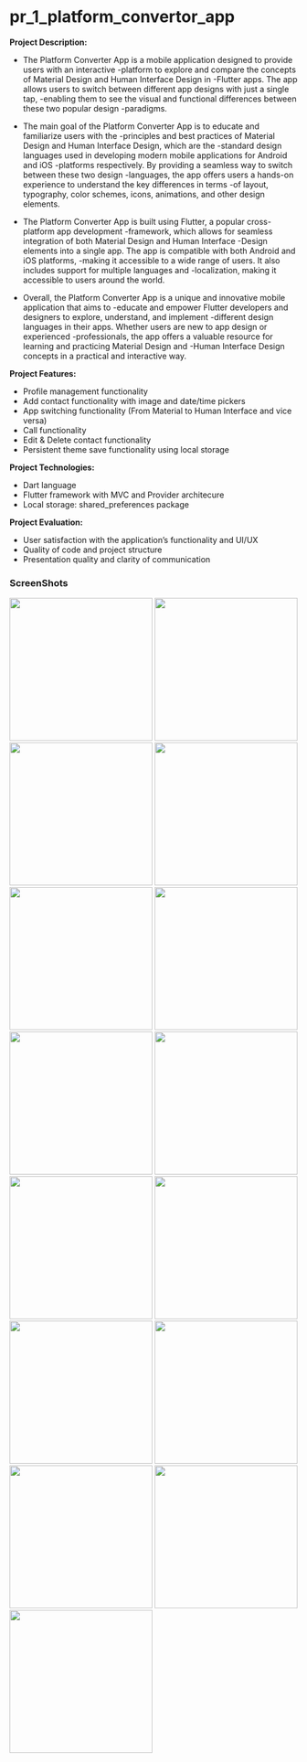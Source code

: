 # pr_1_platform_convertor_app

**Project Description:**
-  The Platform Converter App is a mobile application designed to provide users with an interactive
-platform to explore and compare the concepts of Material Design and Human Interface Design in
-Flutter apps. The app allows users to switch between different app designs with just a single tap,
-enabling them to see the visual and functional differences between these two popular design
-paradigms.

-  The main goal of the Platform Converter App is to educate and familiarize users with the
-principles and best practices of Material Design and Human Interface Design, which are the
-standard design languages used in developing modern mobile applications for Android and iOS
-platforms respectively. By providing a seamless way to switch between these two design
-languages, the app offers users a hands-on experience to understand the key differences in terms
-of layout, typography, color schemes, icons, animations, and other design elements.

-  The Platform Converter App is built using Flutter, a popular cross-platform app development
-framework, which allows for seamless integration of both Material Design and Human Interface
-Design elements into a single app. The app is compatible with both Android and iOS platforms,
-making it accessible to a wide range of users. It also includes support for multiple languages and
-localization, making it accessible to users around the world.

-  Overall, the Platform Converter App is a unique and innovative mobile application that aims to
-educate and empower Flutter developers and designers to explore, understand, and implement
-different design languages in their apps. Whether users are new to app design or experienced
-professionals, the app offers a valuable resource for learning and practicing Material Design and
-Human Interface Design concepts in a practical and interactive way.

**Project Features:**
- Profile management functionality
- Add contact functionality with image and date/time pickers
- App switching functionality (From Material to Human Interface and vice versa)
- Call functionality
- Edit & Delete contact functionality
- Persistent theme save functionality using local storage

**Project Technologies:**
- Dart language
- Flutter framework with MVC and Provider architecure
- Local storage: shared_preferences package

**Project Evaluation:**
- User satisfaction with the application’s functionality and UI/UX
- Quality of code and project structure
- Presentation quality and clarity of communication

### ScreenShots

<img src="https://github.com/DivyaSakariya/pr_1_platform_convertor_app/assets/113959976/3cb4c0a8-edfe-45a6-8114-032a2c2c29fd"  width="250px"></img>
<img src="https://github.com/DivyaSakariya/pr_1_platform_convertor_app/assets/113959976/6cbdefb5-933d-46a6-943a-02222e71f299" width="250px"></img>
<img src="https://github.com/DivyaSakariya/pr_1_platform_convertor_app/assets/113959976/fcc0410d-3c2c-4696-831c-6412f1025352" width="250px"></img>
<img src="https://github.com/DivyaSakariya/pr_1_platform_convertor_app/assets/113959976/566f3620-ac54-41f6-a015-31df848371f4" width="250px"></img>
<img src="https://github.com/DivyaSakariya/pr_1_platform_convertor_app/assets/113959976/fa9b3222-ae9c-4159-9264-ede400346053" width="250px"></img>
<img src="https://github.com/DivyaSakariya/pr_1_platform_convertor_app/assets/113959976/9203d848-1c02-441c-bfcb-9156a4433209" width="250px"></img>
<img src="https://github.com/DivyaSakariya/pr_1_platform_convertor_app/assets/113959976/d8ff5439-0e5c-441f-a7aa-fc43ad7e6900" width="250px"></img>
<img src="https://github.com/DivyaSakariya/pr_1_platform_convertor_app/assets/113959976/09210081-c8cf-419d-8683-8933b270d465" width="250px"></img>
<img src="https://github.com/DivyaSakariya/pr_1_platform_convertor_app/assets/113959976/1be96870-2cc4-4e29-b26a-d37286687051" width="250px"></img>
<img src="https://github.com/DivyaSakariya/pr_1_platform_convertor_app/assets/113959976/426ef793-2814-4985-8831-b51161ad2e57" width="250px"></img>
<img src="https://github.com/DivyaSakariya/pr_1_platform_convertor_app/assets/113959976/b39622d4-75fc-4507-a8d2-cdbf0a50949d" width="250px"></img>
<img src="https://github.com/DivyaSakariya/pr_1_platform_convertor_app/assets/113959976/50d77c8a-5291-4bab-9456-b5f632a281b2" width="250px"></img>
<img src="https://github.com/DivyaSakariya/pr_1_platform_convertor_app/assets/113959976/a923ca6b-9236-4aa3-aad7-e2efc03447c4" width="250px"></img>
<img src="https://github.com/DivyaSakariya/pr_1_platform_convertor_app/assets/113959976/186f209d-dd9c-4d83-a89a-12e92114fa37" width="250px"></img>
<img src="https://github.com/DivyaSakariya/pr_1_platform_convertor_app/assets/113959976/960ef332-bccd-49a2-b806-4035e6e8d813" width="250px"></img>

